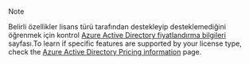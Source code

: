 > [!NOTE]
> <span data-ttu-id="7867f-101">Belirli özellikler lisans türü tarafından destekleyip desteklemediğini öğrenmek için kontrol [Azure Active Directory fiyatlandırma bilgileri](https://azure.microsoft.com/pricing/details/active-directory/) sayfası.</span><span class="sxs-lookup"><span data-stu-id="7867f-101">To learn if specific features are supported by your license type, check the [Azure Active Directory Pricing information](https://azure.microsoft.com/pricing/details/active-directory/) page.</span></span> 

